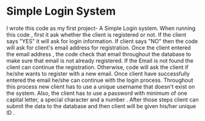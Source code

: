 # Simple Login System
I  wrote this code as my first project- A Simple Login system. When running this code , first it ask whether the client is registered or not. If the client says "YES" it will ask for login information. If client says "NO" then the code will ask for client's email address for registration. Once the client entered the email address , the code check that email throughout the database to make sure that email is not already registered. If the Email is not found the client can continue the registration. Otherwise, code will ask the client if he/she wants to register with a new email. Once client have successfully entered the email he/she can continue with the login process. Throughout this process new client has to use a unique username that doesn't exist on the system. Also, the client has to use a password with minimum of one capital letter, a special character and a number . After those steps client can submit the data to the database and then client will be given his/her unique ID .
